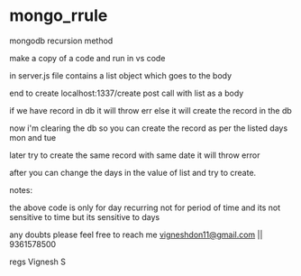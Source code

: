 # mongo_rrule
mongodb recursion method


make a copy of a code and run in vs code

in server.js file contains a list object which goes to the body

end to create localhost:1337/create post call with list as a body

if we have record in db it will throw err else it will create the record in the db 

now i'm clearing the db so you can create the record as per the listed days mon and tue

later try to create the same record with same date it will throw error 

after you can change the days in the value of list and try to create.

notes:

the above code is only for day recurring not for period of time 
and its not sensitive to time but its sensitive to days 

any doubts please feel free to reach me vigneshdon11@gmail.com || 9361578500

regs 
Vignesh S
